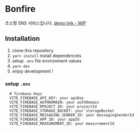 # Bonfire
초소형 SNS 서비스입니다.
[demo link - WIP](https://community-type.web.app/)

## Installation
1. clone this repository
2. `yarn install` install dependencies
3. setup `.env` file environment values
4. `yarn dev`
5. enjoy development !

### setup `.env` 
```
  # firebase Keys
  VITE_FIREBASE_API_KEY: your apiKey
  VITE_FIREBASE_AUTHDOMAIN: your authDomain
  VITE_FIREBASE_RPOJECT_ID: your projectId
  VITE_FIREBASE_STORAGE_BUCKET: your storageBucket
  VITE_FIREBASE_MESSAGING_SENDER_ID: your messagingSenderId
  VITE_FIREBASE_APP_ID: your appId
  VITE_FIREBASE_MEASUREMENT_ID: your measurementId
```


<!-- ## Project Doc
### Built With

|package name|version|
|------------|-------|
|React       |18.0.0 |
|typescript  |x.x.x^ |

*자세한 개발 스택은 package.json 참고*

### Pages
1. `pages/index.tsx`: 메인페이지
2. `pages/login.tsx`: 로그인페이지
...

### Configurations
```jsx
import React, { useState } from "react";
import DatePicker from "react-datepicker";

import "react-datepicker/dist/react-datepicker.css";

// CSS Modules, react-datepicker-cssmodules.css
// import 'react-datepicker/dist/react-datepicker-cssmodules.css';

const Example = () => {
  const [startDate, setStartDate] = useState(new Date());
  return (
    <DatePicker selected={startDate} onChange={(date) => setStartDate(date)} />
  );
};
```

## Information
- [project notion](https://notion.so/.../...)
  - {포함 항목}
  - 기획 배경
  - 와이어프레임
  - 태스크
  - 관련 기술 문서 등
- ...

## Author
- [Minsoo Kim(김민수)](https://linkedin...) -->